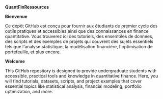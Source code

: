**QuantFinRessources**

**Bienvenue**  

Ce dépôt GitHub est conçu pour fournir aux étudiants de premier cycle des outils pratiques et accessibles ainsi que des connaissances en finance quantitative. Vous trouverez ici des tutoriels, des ensembles de données, des scripts et des exemples de projets qui couvrent des sujets essentiels tels que l'analyse statistique, la modélisation financière, l'optimisation de portefeuille, et plus encore.

**Welcome**

This GitHub repository is designed to provide undergraduate students with accessible, practical tools and knowledge in quantitative finance. Here, you will find tutorials, datasets, scripts, and project examples that cover essential topics like statistical analysis, financial modeling, portfolio optimization, and more.
